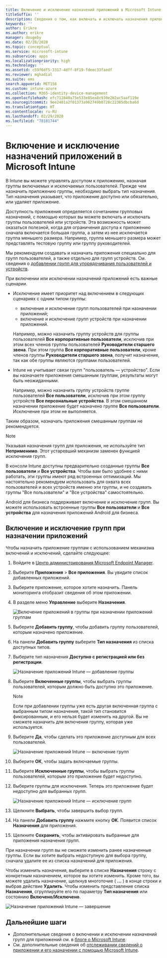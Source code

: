 ```yaml
---
title: Включение и исключение назначений приложений в Microsoft Intune
titleSuffix: ''
description: Сведения о том, как включать и исключать назначения приложений в Microsoft Intune.
keywords: ''
author: Erikre
ms.author: erikre
manager: dougeby
ms.date: 02/28/2020
ms.topic: conceptual
ms.service: microsoft-intune
ms.subservice: apps
ms.localizationpriority: high
ms.technology: ''
ms.assetid: c59f6df5-3317-4dff-8f19-fdeec33faedf
ms.reviewer: mghadial
ms.suite: ems
search.appverid: MET150
ms.custom: intune-azure
ms.collection: M365-identity-device-management
ms.openlocfilehash: efc712840a75e533e85ea8c930e2b2ac5aaf119e
ms.sourcegitcommit: 9ee2401a2f01373a962749b0728c22385dbcba6d
ms.translationtype: HT
ms.contentlocale: ru-RU
ms.lasthandoff: 02/29/2020
ms.locfileid: "78181744"
---
```

# <a name="include-and-exclude-app-assignments-in-microsoft-intune"></a>Включение и исключение назначений приложений в Microsoft Intune

В Intune вы можете управлять доступом к приложению, назначая группы включаемых и исключаемых пользователей. Прежде чем назначить приложению группы, необходимо выбрать тип назначения. Тип назначения указывает, что приложение доступно или обязательно, или удаляет приложение. 

Доступность приложения определяется сочетанием групповых назначений, с помощью которых вы можете включать и исключать группы пользователей или устройств. Эта возможность может оказаться полезной, когда для ограничения доступа к приложению сначала включается большая группа, а затем из нее исключается группа меньшего размера. Например, группа меньшего размера может представлять тестовую группу или группу руководителей. 

Мы рекомендуем создавать и назначать приложения специально для групп пользователей, а также отдельно для групп устройств. См. сведения о [добавлении групп для упорядочивания пользователей и устройств](~/fundamentals/groups-add.md).  

При включении или исключении назначений приложений есть важные сценарии.

- Исключение имеет приоритет над включением в следующих сценариях с одним типом группы:
    - включение и исключение групп пользователей при назначении приложений;
    - включение и исключение групп устройств при назначении приложений.

    Например, можно назначить группу устройств для группы пользователей **Все корпоративные пользователи**, исключив при этом всех членов группы пользователей **Руководители старшего звена**. При этом группа **Все корпоративные пользователи**, кроме членов группы **Руководители старшего звена**, получит назначение, так как обе группы являются группами пользователей.
- Intune не учитывает связи групп "пользователь — устройство". Если вы назначаете приложения смешанным группам, результаты могут быть неожиданными.

    Например, можно назначить группу устройств группе пользователей **Все пользователи**, исключив при этом группу устройств **Все персональные устройства**. В этом смешанном назначении приложение будет назначено группе **Все пользователи**. Исключение при этом не выполняется.

Таким образом, назначать приложения смешанным группам не рекомендуется.

> [!NOTE]
> Указывая назначения групп для приложения, не используйте тип **Неприменимо**. Этот устаревший механизм заменен функцией исключения групп. 
>
> В консоли Intune доступны предварительно созданные группы **Все пользователи** и **Все устройства**. Чтобы вам было удобнее с ними работать, эти группы имеют ряд встроенных оптимизаций. Мы настоятельно рекомендуем использовать для охвата всех пользователей и всех устройств именно эти группы, и не создавать группы "Все пользователи" и "Все устройства" самостоятельно.  
>
> Android для бизнеса поддерживает включение и исключение групп. Вы можете использовать встроенные группы **Все пользователи** и **Все устройства** для назначения приложений Android для бизнеса. 

## <a name="include-and-exclude-groups-when-assigning-apps"></a>Включение и исключение групп при назначении приложений 
Чтобы назначить приложение группам с использованием механизма включений и исключений, сделайте следующее:
1. Войдите в [Центр администрирования Microsoft Endpoint Manager](https://go.microsoft.com/fwlink/?linkid=2109431).
2. Выберите **Приложения** > **Все приложения**. Вы увидите список добавленных приложений.
3. Выберите приложение, которое хотите назначить. Панель мониторинга отобразит сведения об этом приложении. 
4. В разделе меню **Управление** выберите **Назначения**. 

    ![Включение приложений в группы при назначении приложений группам](./media/apps-inc-exl-assignments/apps-inc-exl-01.png)

5. Выберите **Добавить группу**, чтобы добавить группу пользователей, которым назначено приложение. 
6. На панели **Добавить группу** выберите **Тип назначения** из списка доступных типов.
7. Выберите тип назначения **Доступно с регистрацией или без регистрации**.

    ![Назначение приложений Intune — добавление группы](./media/apps-inc-exl-assignments/apps-inc-exl-02.png)
8. Выберите **Включенные группы**, чтобы выбрать группы пользователей, которым должно быть доступно это приложение.

    > [!NOTE]
    > Если при добавлении группы уже есть другая включенная группа с выбранным типом назначения, такой тип становится фиксированным, и его нельзя будет изменить на другой. Вы не сможете назначить для включения группу, которая уже используется.

9. Выберите **Да**, чтобы сделать это приложение доступным для всех пользователей.

    ![Назначение приложений Intune — включение групп](./media/apps-inc-exl-assignments/apps-inc-exl-03.png)
10. Выберите **ОК**, чтобы задать включаемые группы.
11. Выберите **Исключенные группы**, чтобы выбрать группы пользователей, которым это приложение будет недоступно. 
12. Выберите группы для исключения. Теперь это приложение будет недоступно для выбранных групп.

    ![Назначение приложений Intune — исключение групп](./media/apps-inc-exl-assignments/apps-inc-exl-04.png)
13. Щелкните **Выбрать**, чтобы завершить выбор групп.
14. На панели **Добавить группу** нажмите кнопку **OK**. Появится список **Назначения** для приложения.
15. Щелкните **Сохранить**, чтобы активировать выбранные для приложения назначения групп.

При назначении групп вы не сможете изменить ранее назначенные группы. Если вы хотите выбрать недоступную для выбора группу, сначала удалите ее из списка назначений для приложения. 

Чтобы изменить назначения, выберите в списке **Назначения** строку с конкретным назначением, которое вы хотите изменить. Кроме того, вы можете удалить назначение, щелкнув многоточие ( **…** ) в конце строки и выбрав действие **Удалить**. Чтобы изменить представление списка **Назначения**, сгруппируйте его по параметру **Тип назначения** или состоянию **Включено/Исключено**.

![Назначение приложений Intune — завершение](./media/apps-inc-exl-assignments/apps-inc-exl-05.png)

## <a name="next-steps"></a>Дальнейшие шаги

- Дополнительные сведения о включении и исключении назначений групп для приложений см. в [блоге о Microsoft Intune](https://aka.ms/new_app_assignment_process).
- См. дополнительные сведения об [отслеживании сведений о приложении и его назначении с помощью Microsoft Intune](apps-monitor.md).
